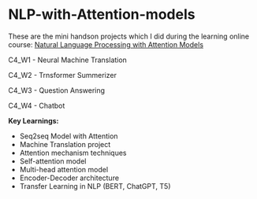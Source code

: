 # NLP-with-Attention-models

These are the mini handson projects which I did during the learning online course: [Natural Language Processing with Attention
Models](https://www.coursera.org/learn/attention-models-in-nlp)

C4_W1 - Neural Machine Translation

C4_W2 - Trnsformer Summerizer 

C4_W3 - Question Answering

C4_W4 - Chatbot


**Key Learnings:**
- Seq2seq Model with Attention
- Machine Translation project
- Attention mechanism techniques
- Self-attention model
- Multi-head attention model
- Encoder-Decoder architecture
- Transfer Learning in NLP (BERT, ChatGPT, T5)
